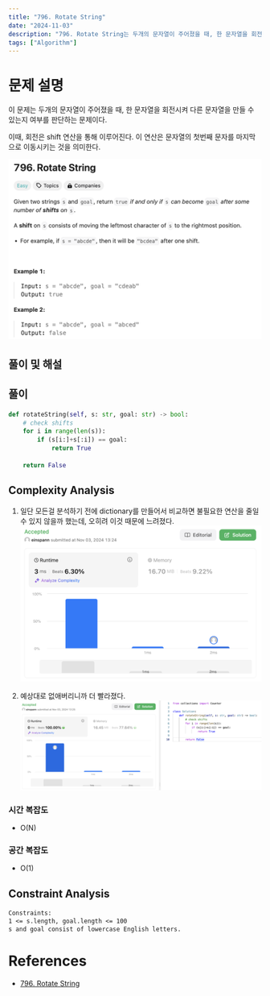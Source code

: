 ```yaml
---
title: "796. Rotate String"
date: "2024-11-03"
description: "796. Rotate String는 두개의 문자열이 주어졌을 때, 한 문자열을 회전시켜 다른 문자열을 만들 수 있는지 여부를 판단하는 문제이다."
tags: ["Algorithm"]
---
```


# 문제 설명
이 문제는 두개의 문자열이 주어졌을 때, 한 문자열을 회전시켜 다른 문자열을 만들 수 있는지 여부를 판단하는 문제이다.

이때, 회전은 shift 연산을 통해 이루어진다. 이 연산은 문자열의 첫번째 문자를 마지막으로 이동시키는 것을 의미한다.

![796](../../../images/LEET/796/796.png)

## 풀이 및 해설

## 풀이
```python
def rotateString(self, s: str, goal: str) -> bool:
    # check shifts
    for i in range(len(s)):
        if (s[i:]+s[:i]) == goal:
            return True

    return False
```

## Complexity Analysis
1. 일단 모든걸 분석하기 전에 dictionary를 만들어서 비교하면 불필요한 연산을 줄일 수 있지 않을까 했는데, 오히려 이것 때문에 느려졌다.
![tc](../../../images/LEET/796/tc.png)

2. 예상대로 없애버리니까 더 빨라졌다.
![tcsimple](../../../images/LEET/796/tcsimple.png)

### 시간 복잡도
- O(N)

### 공간 복잡도
- O(1)

## Constraint Analysis
```
Constraints:
1 <= s.length, goal.length <= 100
s and goal consist of lowercase English letters.
```

# References
- [796. Rotate String](https://leetcode.com/problems/rotate-string/)